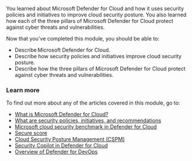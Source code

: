 
You learned about Microsoft Defender for Cloud and how it uses security policies and initiatives to improve cloud security posture.   You also learned how each of the three pillars of Microsoft Defender for Cloud protect against cyber threats and vulnerabilities.

Now that you've completed this module, you should be able to:  

- Describe Microsoft Defender for Cloud.
- Describe how security policies and initiatives improve cloud security posture.
- Describe how the three pillars of Microsoft Defender for Cloud protect against cyber threats and vulnerabilities.

### Learn more

To find out more about any of the articles covered in this module, go to:

- [What is Microsoft Defender for Cloud?](/azure/security-center/azure-defender)
- [What are security policies, initiatives, and recommendations](/azure/defender-for-cloud/security-policy-concept)
- [Microsoft cloud security benchmark in Defender for Cloud](/azure/defender-for-cloud/concept-regulatory-compliance)
- [Secure score](/azure/defender-for-cloud/secure-score-security-controls)
- [Cloud Security Posture Management (CSPM)](/azure/defender-for-cloud/concept-cloud-security-posture-management)
- [Security Copilot in Defender for Cloud](/azure/defender-for-cloud/copilot-security-in-defender-for-cloud)
- [Overview of Defender for DevOps](/azure/defender-for-cloud/defender-for-devops-introduction)
